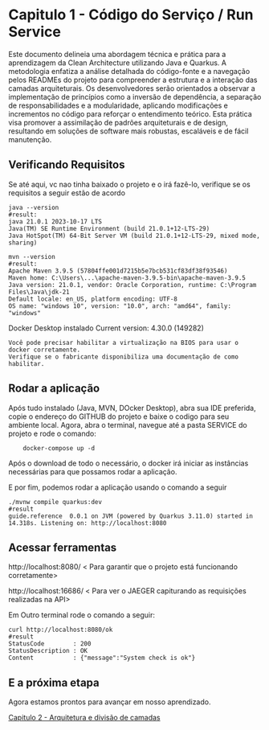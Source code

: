 # Capitulo 1 - Código do Serviço / Run Service

Este documento delineia uma abordagem técnica e prática para a aprendizagem da Clean Architecture utilizando Java e Quarkus. A metodologia enfatiza a análise detalhada do código-fonte e a navegação pelos READMEs do projeto para compreender a estrutura e a interação das camadas arquiteturais. Os desenvolvedores serão orientados a observar a implementação de princípios como a inversão de dependência, a separação de responsabilidades e a modularidade, aplicando modificações e incrementos no código para reforçar o entendimento teórico. Esta prática visa promover a assimilação de padrões arquiteturais e de design, resultando em soluções de software mais robustas, escaláveis e de fácil manutenção.

## Verificando Requisitos

Se até aqui, vc nao tinha baixado o projeto e o irá fazê-lo, verifique se os requisitos a seguir estão de acordo

```shell script
java --version
#result: 
java 21.0.1 2023-10-17 LTS
Java(TM) SE Runtime Environment (build 21.0.1+12-LTS-29)
Java HotSpot(TM) 64-Bit Server VM (build 21.0.1+12-LTS-29, mixed mode, sharing)

mvn --version
#result: 
Apache Maven 3.9.5 (57804ffe001d7215b5e7bcb531cf83df38f93546)
Maven home: C:\Users\...\apache-maven-3.9.5-bin\apache-maven-3.9.5
Java version: 21.0.1, vendor: Oracle Corporation, runtime: C:\Program Files\Java\jdk-21
Default locale: en_US, platform encoding: UTF-8
OS name: "windows 10", version: "10.0", arch: "amd64", family: "windows"

```

Docker Desktop instalado 
Current version: 4.30.0 (149282)

```shell script
Você pode precisar habilitar a virtualização na BIOS para usar o docker corretamente. 
Verifique se o fabricante disponibiliza uma documentação de como habilitar.
```

## Rodar a aplicação

Após tudo instalado (Java, MVN, DOcker Desktop), abra sua IDE preferida, copie o endereço do GITHUB do projeto e baixe o codigo para seu ambiente local. 
Agora, abra o terminal, navegue até a pasta SERVICE do projeto e rode o comando:

```shell script
    docker-compose up -d
```

Após o download de todo o necessário, o docker irá iniciar as instâncias necessárias para que possamos rodar a aplicação.

E por fim, podemos rodar a aplicação usando o comando a seguir

```shell script
./mvnw compile quarkus:dev
#result
guide.reference  0.0.1 on JVM (powered by Quarkus 3.11.0) started in 14.318s. Listening on: http://localhost:8080
```
## Acessar ferramentas

http://localhost:8080/ < Para garantir que o projeto está funcionando corretamente>

http://localhost:16686/ < Para ver o JAEGER capiturando as requisições realizadas na API>

Em Outro terminal rode o comando a seguir:

 ```shell script
 curl http://localhost:8080/ok
 #result
StatusCode        : 200
StatusDescription : OK
Content           : {"message":"System check is ok"}
```

## E a próxima etapa

Agora estamos prontos para avançar em nosso aprendizado.

[Capitulo 2 - Arquitetura e divisão de camadas ](https://github.com/rodrigoror/pa-igti-guia-de-referencia/blob/main/service/service/src/main/README.md)
